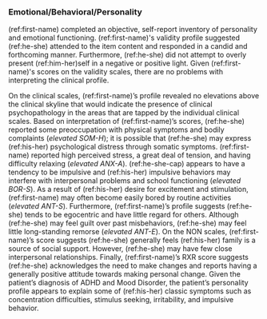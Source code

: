 ### Emotional/Behavioral/Personality

(ref:first-name) completed an objective, self-report inventory of personality and emotional functioning.
(ref:first-name)'s validity profile suggested (ref:he-she) attended to the item content and responded in a candid and forthcoming manner.
Furthermore, (ref:he-she) did not attempt to overly present (ref:him-her)self in a negative or positive light.
Given (ref:first-name)'s scores on the validity scales, there are no problems with interpreting the clinical profile.

On the clinical scales, (ref:first-name)’s profile revealed no elevations above
the clinical skyline that would indicate the presence of clinical
psychopathology in the areas that are tapped by the individual clinical scales.
Based on interpretation of (ref:first-name)’s scores, (ref:he-she) reported some
preoccupation with physical symptoms and bodily complaints (_elevated SOM-H_); 
it is possible that (ref:he-she) may express (ref:his-her) psychological
distress through somatic symptoms. (ref:first-name) reported high perceived
stress, a great deal of tension, and having difficulty relaxing (_elevated
ANX-A_). (ref:he-she-cap) appears to have a tendency to be impulsive and
(ref:his-her) impulsive behaviors may interfere with interpersonal problems and
school functioning (_elevated BOR-S_). As a result of (ref:his-her) desire for
excitement and stimulation, (ref:first-name) may often become easily bored by
routine activities (_elevated ANT-S_). Furthermore, (ref:first-name)’s profile
suggests (ref:he-she) tends to be egocentric and have little regard for others.
Although (ref:he-she) may feel guilt over past misbehaviors, (ref:he-she) may
feel little long-standing remorse (_elevated ANT-E_). On the NON scales, 
(ref:first-name)’s score suggests (ref:he-she) generally feels (ref:his-her)
family is a source of social support. However, (ref:he-she) may have few close
interpersonal relationships. Finally, (ref:first-name)’s RXR score suggests
(ref:he-she) acknowledges the need to make changes and reports having a
generally positive attitude towards making personal change. Given the patient’s
diagnosis of ADHD and Mood Disorder, the patient’s personality profile appears
to explain some of (ref:his-her) classic symptoms such as concentration
difficulties, stimulus seeking, irritability, and impulsive behavior.
